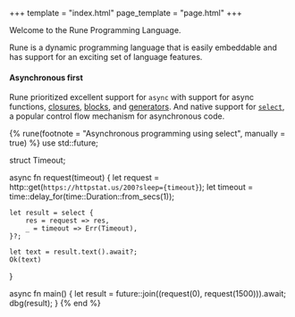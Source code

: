 +++
template = "index.html"
page_template = "page.html"
+++

Welcome to the Rune Programming Language.

Rune is a dynamic programming language that is easily embeddable and has support for an exciting set of language features.

#### Asynchronous first

Rune prioritized excellent support for `async` with support for async functions,
[closures], [blocks], and [generators]. And native support for [`select`], a
popular control flow mechanism for asynchronous code.

{% rune(footnote = "Asynchronous programming using select", manually = true) %}
use std::future;

struct Timeout;

async fn request(timeout) {
    let request = http::get(`https://httpstat.us/200?sleep={timeout}`);
    let timeout = time::delay_for(time::Duration::from_secs(1));

    let result = select {
        res = request => res,
        _ = timeout => Err(Timeout),
    }?;

    let text = result.text().await?;
    Ok(text)
}

async fn main() {
    let result = future::join((request(0), request(1500))).await;
    dbg(result);
}
{% end %}

[closures]: https://rune-rs.github.io/book/async.html#async-closures
[blocks]: https://rune-rs.github.io/book/async.html#async-blocks
[generators]: https://rune-rs.github.io/book/streams.html
[`select`]: https://rune-rs.github.io/book/async.html#select-blocks

